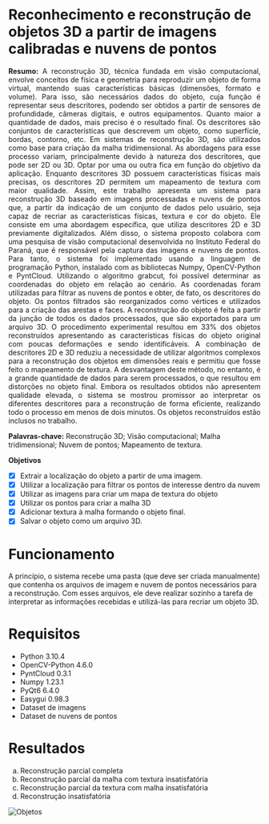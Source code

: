 # Reconhecimento e reconstrução de objetos 3D a partir de imagens calibradas e nuvens de pontos

<p align="justify"><b>Resumo:</b> A reconstrução 3D, técnica fundada em visão computacional, envolve conceitos de física e geometria para reproduzir um objeto de forma virtual, mantendo suas características básicas (dimensões, formato e volume). Para isso, são necessários dados do objeto, cuja função é representar seus descritores, podendo ser obtidos a partir de sensores de profundidade, câmeras digitais, e outros equipamentos. Quanto maior a quantidade de dados, mais preciso é o resultado final. Os descritores são conjuntos de características que descrevem um objeto, como superfície, bordas, contorno, etc. Em sistemas de reconstrução 3D, são utilizados como base para criação da malha tridimensional. As abordagens para esse processo variam, principalmente devido à natureza dos descritores, que pode ser 2D ou 3D. Optar por uma ou outra fica em função do objetivo da aplicação. Enquanto descritores 3D possuem características físicas mais precisas, os descritores 2D permitem um mapeamento de textura com maior qualidade. Assim, este trabalho apresenta um sistema para reconstrução 3D baseado em imagens processadas e nuvens de pontos que, a partir da indicação de um conjunto de dados pelo usuário, seja capaz de recriar as características físicas, textura e cor do objeto. Ele consiste em uma abordagem específica, que utiliza descritores 2D e 3D previamente digitalizados. Além disso, o sistema proposto colabora com uma pesquisa de visão computacional desenvolvida no Instituto Federal do Paraná, que é responsável pela captura das imagens e nuvens de pontos. Para tanto, o sistema foi implementado usando a linguagem de programação Python, instalado com as bibliotecas Numpy, OpenCV-Python e PyntCloud. Utilizando o algoritmo grabcut, foi possível determinar as coordenadas do objeto em relação ao cenário. As coordenadas foram utilizadas para filtrar as nuvens de pontos e obter, de fato, os descritores do objeto. Os pontos filtrados são reorganizados como vértices e  utilizados para a criação das arestas e faces. A reconstrução do objeto é feita a partir da junção de todos os dados processados, que são exportados para um arquivo 3D. O procedimento experimental resultou em 33% dos objetos reconstruídos apresentando as características físicas do objeto original com poucas deformações e sendo identificáveis. A combinação de descritores 2D e 3D reduziu a necessidade de utilizar algoritmos complexos para a reconstrução dos objetos em dimensões reais e permitiu que fosse feito o mapeamento de textura. A desvantagem deste método, no entanto, é a grande quantidade de dados para serem processados, o que resultou em distorções no objeto final. Embora os resultados obtidos não apresentem qualidade elevada, o sistema se mostrou promissor ao interpretar os diferentes descritores para a reconstrução de forma eficiente, realizando todo o processo em menos de dois minutos. Os objetos reconstruídos estão inclusos no trabalho.</p>

<b>Palavras-chave:</b> Reconstrução 3D; Visão computacional; Malha tridimensional; Nuvem de pontos; Mapeamento de textura.<br>

**Objetivos**

- [x] Extrair a localização do objeto a partir de uma imagem.
- [x] Utilizar a localização para filtrar os pontos de interesse dentro da nuvem
- [x] Utilizar as imagens para criar um mapa de textura do objeto
- [x] Utilizar os pontos para criar a malha 3D
- [x] Adicionar textura à malha formando o objeto final.
- [x] Salvar o objeto como um arquivo 3D.

# Funcionamento

A princípio, o sistema recebe uma pasta (que deve ser criada manualmente) que contenha os arquivos de imagem e nuvem de pontos necessários para a reconstrução. Com esses arquivos, ele deve realizar sozinho a tarefa de interpretar as informações recebidas e utilizá-las para recriar um objeto 3D. 

# Requisitos

<ul>
  <li>Python 3.10.4</li>
  <li>OpenCV-Python 4.6.0</li>
  <li>PyntCloud 0.3.1</li>
  <li>Numpy 1.23.1</li>
  <li>PyQt6 6.4.0</li>
  <li>Easygui 0.98.3</li>
  <li>Dataset de imagens</li>
  <li>Dataset de nuvens de pontos</li>
</ul>

# Resultados

<ol type='a'>
  <li>Reconstrução parcial completa</li>
  <li>Reconstrução parcial da malha com textura insatisfatória</li>
  <li>Reconstrução parcial da textura com malha insatisfatória</li>
  <li>Reconstrução insatisfatória</li>
</ol>

![Objetos](https://user-images.githubusercontent.com/53799801/206076019-c7c85fa3-336d-4698-a357-6cea9f93b73b.png)

